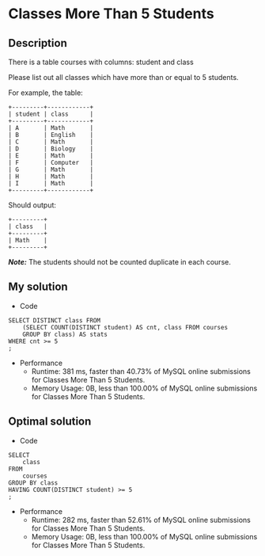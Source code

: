# Classes More Than 5 Students

## Description
There is a table courses with columns: student and class

Please list out all classes which have more than or equal to 5 students.

For example, the table:
```
+---------+------------+
| student | class      |
+---------+------------+
| A       | Math       |
| B       | English    |
| C       | Math       |
| D       | Biology    |
| E       | Math       |
| F       | Computer   |
| G       | Math       |
| H       | Math       |
| I       | Math       |
+---------+------------+
```
Should output:
```
+---------+
| class   |
+---------+
| Math    |
+---------+
```
 
***Note:***
The students should not be counted duplicate in each course.

## My solution
- Code
```
SELECT DISTINCT class FROM
    (SELECT COUNT(DISTINCT student) AS cnt, class FROM courses
    GROUP BY class) AS stats
WHERE cnt >= 5
;
```
- Performance
  - Runtime: 381 ms, faster than 40.73% of MySQL online submissions for Classes More Than 5 Students.
  - Memory Usage: 0B, less than 100.00% of MySQL online submissions for Classes More Than 5 Students.

## Optimal solution
- Code
```
SELECT
    class
FROM
    courses
GROUP BY class
HAVING COUNT(DISTINCT student) >= 5
;
```
- Performance
  - Runtime: 282 ms, faster than 52.61% of MySQL online submissions for Classes More Than 5 Students.
  - Memory Usage: 0B, less than 100.00% of MySQL online submissions for Classes More Than 5 Students.
